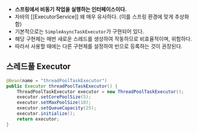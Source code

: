 - **스프링에서 비동기 작업을 실행하는 인터페이스이다.**
- 자바의 [[ExecutorService]] 왜 매우 유사하다. (이를 스프링 환경에 맞게 추상화함)
- 기본적으로는 `SimpleAsyncTaskExecutor`가 구현되어 있다.
- 해당 구현체는 매번 새로운 스레드를 생성하여 작동하므로 비효율적이며, 위험하다.
- 따라서 사용할 때에는 다른 구현체를 설정하여 빈으로 등록하는 것이 권장된다.
## 스레드풀 Executor
```java
@Bean(name = "threadPoolTaskExecutor")  
public Executor threadPoolTaskExecutor() {  
    ThreadPoolTaskExecutor executor = new ThreadPoolTaskExecutor();  
    executor.setCorePoolSize(5);  
    executor.setMaxPoolSize(10);  
    executor.setQueueCapacity(25);  
    executor.initialize();  
    return executor;  
}
```